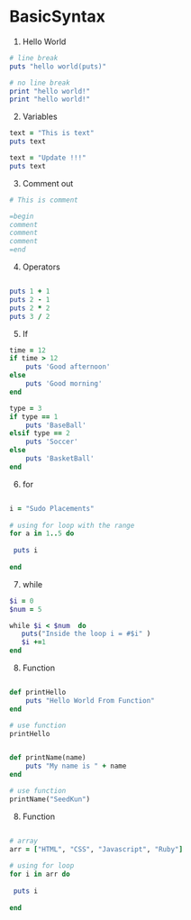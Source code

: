 # BasicSyntax

1. Hello World

```Ruby
# line break
puts "hello world(puts)"

# no line break
print "hello world!"
print "hello world!"
```

2. Variables

```Ruby
text = "This is text"
puts text

text = "Update !!!"
puts text
```

3. Comment out

```Ruby
# This is comment

=begin
comment
comment
comment
=end
```

4. Operators

```Ruby

puts 1 + 1
puts 2 - 1
puts 2 * 2
puts 3 / 2

```

5. If

```Ruby
time = 12
if time > 12
    puts 'Good afternoon'
else
    puts 'Good morning'
end

type = 3
if type == 1
    puts 'BaseBall'
elsif type == 2
    puts 'Soccer'
else
    puts 'BasketBall'
end
```

6. for

```Ruby

i = "Sudo Placements"
  
# using for loop with the range 
for a in 1..5 do
      
 puts i 
   
end

```

7. while

```Ruby
$i = 0
$num = 5

while $i < $num  do
   puts("Inside the loop i = #$i" )
   $i +=1
end
```

8. Function

```Ruby

def printHello
    puts "Hello World From Function"
end

# use function
printHello


def printName(name)
    puts "My name is " + name
end

# use function
printName("SeedKun")
```


8. Function

```Ruby

# array 
arr = ["HTML", "CSS", "Javascript", "Ruby"] 
  
# using for loop 
for i in arr do
      
 puts i 
   
end
```
